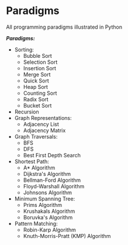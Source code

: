 # Paradigms
All programming paradigms illustrated in Python

***Paradigms:***
- Sorting:
    - Bubble Sort
    - Selection Sort
    - Insertion Sort
    - Merge Sort
    - Quick Sort
    - Heap Sort
    - Counting Sort
    - Radix Sort
    - Bucket Sort
- Recursion
- Graph Representations:
    - Adjacency List
    - Adjacency Matrix
- Graph Traversals:
    - BFS
    - DFS
    - Best First Depth Search
- Shortest Path:
    - A* Algorithm
    - Dijkstra's Algorithm
    - Bellman-Ford Algorithm
    - Floyd-Warshall Algorithm
    - Johnsons Algorithm
- Minimum Spanning Tree:
    - Prims Algorithm
    - Krushakals Algorithm
    - Boruvka's Algorithm
- Pattern Matching:
    - Robin-Karp Algorithm
    - Knuth-Morris-Pratt (KMP) Algorithm
